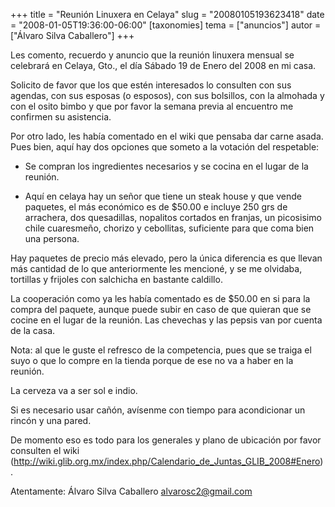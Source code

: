 +++
title = "Reunión Linuxera en Celaya"
slug = "20080105193623418"
date = "2008-01-05T19:36:00-06:00"
[taxonomies]
tema = ["anuncios"]
autor = ["Álvaro Silva Caballero"]
+++

Les comento, recuerdo y anuncio que la reunión linuxera mensual se
celebrará en Celaya, Gto., el día Sábado 19 de Enero del 2008 en mi
casa.

Solicito de favor que los que estén interesados lo consulten con sus
agendas, con sus esposas (o esposos), con sus bolsillos, con la almohada
y con el osito bimbo y que por favor la semana previa al encuentro me
confirmen su asistencia.

<!-- more -->
Por otro lado, les había comentado en el wiki que pensaba dar carne
asada. Pues bien, aquí hay dos opciones que someto a la votación del
respetable:

-   Se compran los ingredientes necesarios y se cocina en el lugar de la
    reunión.

-   Aquí en celaya hay un señor que tiene un steak house y que vende
    paquetes, el más económico es de $50.00 e incluye 250 grs de
    arrachera, dos quesadillas, nopalitos cortados en franjas, un
    picosisimo chile cuaresmeño, chorizo y cebollitas, suficiente para
    que coma bien una persona.

Hay paquetes de precio más elevado, pero la única diferencia es que
llevan más cantidad de lo que anteriormente les mencioné, y se me
olvidaba, tortillas y frijoles con salchicha en bastante caldillo.

La cooperación como ya les había comentado es de $50.00 en si para la
compra del paquete, aunque puede subir en caso de que quieran que se
cocine en el lugar de la reunión. Las chevechas y las pepsis van por
cuenta de la casa.

Nota: al que le guste el refresco de la competencia, pues que se traiga
el suyo o que lo compre en la tienda porque de ese no va a haber en la
reunión.

La cerveza va a ser sol e indio.

Si es necesario usar cañón, avísenme con tiempo para acondicionar un
rincón y una pared.

De momento eso es todo para los generales y plano de ubicación por favor
consulten el wiki
(<a href="http://wiki.glib.org.mx/index.php/Calendario_de_Juntas_GLIB_2008#Enero">http://wiki.glib.org.mx/index.php/Calendario_de_Juntas_GLIB_2008#Enero</a>).

Atentamente: Álvaro Silva Caballero alvarosc2@gmail.com

